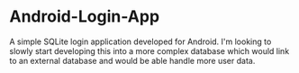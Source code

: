 Android-Login-App
=================

A simple SQLite login application developed for Android. I'm looking to slowly start developing this into a more complex database which would link to an external database and would be able handle more user data.
